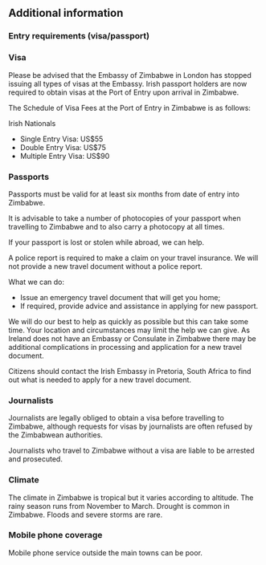 ## Additional information

### **Entry requirements (visa/passport)**

### **Visa**

Please be advised that the Embassy of Zimbabwe in London has stopped issuing all types of visas at the Embassy. Irish passport holders are now required to obtain visas at the Port of Entry upon arrival in Zimbabwe.

The Schedule of Visa Fees at the Port of Entry in Zimbabwe is as follows:

Irish Nationals

* Single Entry Visa: US$55
* Double Entry Visa: US$75
* Multiple Entry Visa: US$90

### **Passports**

Passports must be valid for at least six months from date of entry into Zimbabwe.

It is advisable to take a number of photocopies of your passport when travelling to Zimbabwe and to also carry a photocopy at all times.

If your passport is lost or stolen while abroad, we can help.

A police report is required to make a claim on your travel insurance. We will not provide a new travel document without a police report.

What we can do:

* Issue an emergency travel document that will get you home;
* If required, provide advice and assistance in applying for new passport.

We will do our best to help as quickly as possible but this can take some time. Your location and circumstances may limit the help we can give. As Ireland does not have an Embassy or Consulate in Zimbabwe there may be additional complications in processing and application for a new travel document.

Citizens should contact the Irish Embassy in Pretoria, South Africa to find out what is needed to apply for a new travel document.

### **Journalists**

Journalists are legally obliged to obtain a visa before travelling to Zimbabwe, although requests for visas by journalists are often refused by the Zimbabwean authorities.

Journalists who travel to Zimbabwe without a visa are liable to be arrested and prosecuted.

### **Climate**

The climate in Zimbabwe is tropical but it varies according to altitude. The rainy season runs from November to March. Drought is common in Zimbabwe. Floods and severe storms are rare.

### **Mobile phone coverage**

Mobile phone service outside the main towns can be poor.